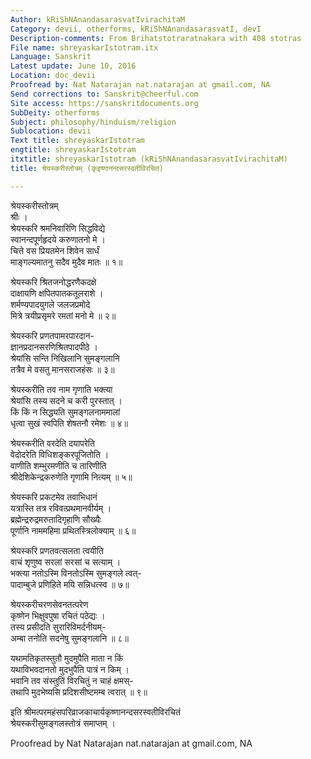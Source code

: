 ```yaml
---
Author: kRiShNAnandasarasvatIvirachitaM
Category: devii, otherforms, kRiShNAnandasarasvatI, devI
Description-comments: From Brihatstotraratnakara with 408 stotras
File name: shreyaskarIstotram.itx
Language: Sanskrit
Latest update: June 10, 2016
Location: doc_devii
Proofread by: Nat Natarajan nat.natarajan at gmail.com, NA
Send corrections to: Sanskrit@cheerful.com
Site access: https://sanskritdocuments.org
SubDeity: otherforms
Subject: philosophy/hinduism/religion
Sublocation: devii
Text title: shreyaskarIstotram
engtitle: shreyaskarIstotram
itxtitle: shreyaskarIstotram (kRiShNAnandasarasvatIvirachitaM)
title: श्रेयस्करीस्तोत्रम् (कृइष्णानन्दसरस्वतीविरचितं)

---
```

  
 श्रेयस्करीस्तोत्रम्   
श्रीः ।  
श्रेयस्करि श्रमनिवारिणि सिद्धविद्ये  
    स्वानन्दपूर्णहृदये करुणातनो मे ।  
चित्ते वस प्रियतमेन शिवेन सार्धं  
    माङ्गल्यमातनु सदैव मुदैव मातः ॥ १॥  
  
श्रेयस्करि श्रितजनोद्धरणैकदक्षे  
    दाक्षायणि क्षपितपातकतूलराशे ।  
शर्मण्यपादयुगले जलजप्रमोदे  
    मित्रे त्रयीप्रसृमरे रमतां मनो मे ॥ २॥  
  
श्रेयस्करि प्रणतपामरपारदान-  
    ज्ञानप्रदानसरणिश्रितपादपीठे ।  
श्रेयांसि सन्ति निखिलानि सुमङ्गलानि  
    तत्रैव मे वसतु मानसराजहंसः ॥ ३॥  
  
श्रेयस्करीति तव नाम गृणाति भक्त्या  
    श्रेयांसि तस्य सदने च करी पुरस्तात् ।  
किं किं न सिद्ध्यति सुमङ्गलनाममालां  
    धृत्वा सुखं स्वपिति शेषतनौ रमेशः ॥ ४॥  
  
श्रेयस्करीति वरदेति दयापरेति  
    वेदोदरेति विधिशङ्करपूजितोति ।  
वाणीति शम्भुरमणीति च तारिणीति  
    श्रीदेशिकेन्द्रकरुणेति गृणामि नित्यम् ॥ ५॥  
  
श्रेयस्करि प्रकटमेव तवाभिधानं  
    यत्रास्ति तत्र रविवत्प्रथमानवीर्यम् ।  
ब्रह्मेन्द्ररुद्रमरुतादिगृहाणि सौख्यैः  
    पूर्णानि नाममहिमा प्रथितस्त्रिलोक्याम् ॥ ६॥  
  
श्रेयस्करि प्रणतवत्सलता त्वयीति  
    वाचं शृणुष्व सरलां सरसां च सत्याम् ।  
भक्त्या नतोऽस्मि विनतोऽस्मि सुमङ्गले त्वत्-  
    पादाम्बुजे प्रणिहिते मयि सन्निधत्स्व ॥ ७॥  
  
श्रेयस्करीचरणसेवनतत्परेण  
    कृष्णेन भिक्षुवपुषा रचितं पठेद्यः ।  
तस्य प्रसीदति सुरारिविमर्दनीयम्-  
    अम्बा तनोति सदनेषु सुमङ्गलानि ॥ ८॥  
  
यथामतिकृतस्तुतौ मुदमुपैति माता न किं  
    यथाविभवदानतो मुदभुपैति पात्रं न किम् ।  
भवानि तव संस्तुतिं विरचितुं न चाहं क्षमस्-  
तथापि मुदभेष्यसि प्रदिशसीष्टमम्ब त्वरात् ॥ ९॥  
  
इति श्रीमत्परमहंसपरिव्राजकाचार्यकृष्णानन्दसरस्वतीविरचितं  
श्रेयस्करीसुमङ्गलस्तोत्रं समाप्तम् ।  
  
Proofread by Nat Natarajan nat.natarajan at gmail.com, NA  
  
